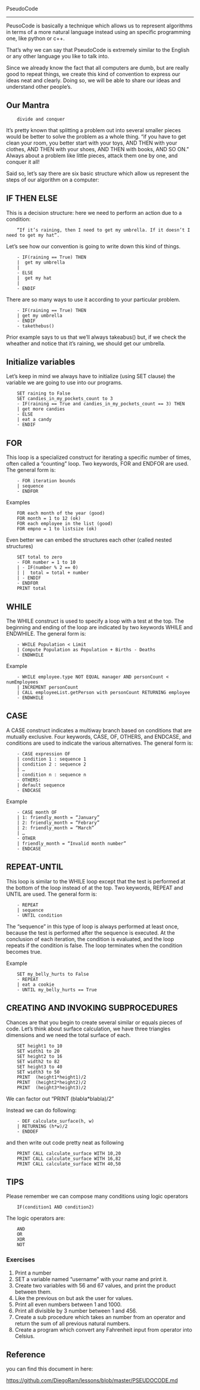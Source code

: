 PseudoCode
__________

PeusoCode is basically a technique which allows us to represent algorithms in terms of a more natural language instead using an specific programming one, like python or c++.

That’s why we can say that PseudoCode is extremely similar to the English or any other language you like to talk into.

Since we already know the fact that all computers are dumb, but are really good to repeat things, we create this kind of convention to express our ideas neat and clearly. Doing so, we will be able to share our ideas and understand other people’s.

## Our Mantra
		divide and conquer

It’s pretty known that splitting a problem out into several smaller pieces would be better to solve the problem as a whole thing.
		“if you have to get clean your room, you better start with your toys, AND THEN with your clothes, AND THEN with your shoes, AND THEN with books, AND SO ON.”
Always about a problem like little pieces, attack them one by one, and conquer it all!

Said so, let’s say there are six basic structure which allow us represent the steps of our algorithm on a computer:

## IF THEN ELSE

This is a decision structure: here we need to perform an action due to a condition:

		“If it’s raining, then I need to get my umbrella. If it doesn’t I need to get my hat”.

Let’s see how our convention is going to write down this kind of things.

	
		- IF(raining == True) THEN
		|  get my umbrella
		|
		- ELSE
		|  get my hat
		|
		- ENDIF

There are so many ways to use it according to your particular problem.

		- IF(raining == True) THEN
		| get my umbrella
		- ENDIF
		- takethebus()

Prior example says to us that we’ll always takeabus() but, if we check the wheather and notice that it’s raining, we should get our umbrella.

## Initialize variables

Let’s keep in mind we always have to initialize (using SET clause) the variable we are going to use into our programs.

		SET raining to False
		SET candies_in_my_pockets_count to 3
		- IF(raining == True and candies_in_my_pockets_count == 3) THEN
		| get more candies
		- ELSE
		| eat a candy
		- ENDIF

## FOR

This loop is a specialized construct for iterating a specific number of times, often called a “counting” loop.  Two keywords, FOR and ENDFOR are used. The general form is:

		- FOR iteration bounds
		| sequence
		- ENDFOR

Examples

		FOR each month of the year (good) 
		FOR month = 1 to 12 (ok)
		FOR each employee in the list (good) 
		FOR empno = 1 to listsize (ok)


Even better we can embed the structures each other (called nested structures)

		SET total to zero 
		- FOR number = 1 to 10
		| - IF(number % 2 == 0)
		| |  total = total + number
		| - ENDIF
		- ENDFOR
		PRINT total

## WHILE

The WHILE construct is used to specify a loop with a test at the top. The beginning and ending of the loop are indicated by two keywords WHILE and ENDWHILE. The general form is:

		- WHILE Population < Limit
		| Compute Population as Population + Births - Deaths
		- ENDWHILE

Example

		- WHILE employee.type NOT EQUAL manager AND personCount < numEmployees
		| INCREMENT personCount
		| CALL employeeList.getPerson with personCount RETURNING employee
		- ENDWHILE

## CASE 

A CASE construct indicates a multiway branch based on conditions that are mutually exclusive. Four keywords, CASE, OF, OTHERS, and ENDCASE, and conditions are used to indicate the various alternatives. The general form is:

		- CASE expression OF
		| condition 1 : sequence 1 
		| condition 2 : sequence 2 
		| … 
		| condition n : sequence n 
		- OTHERS: 
		| default sequence
		- ENDCASE

Example

		- CASE month OF
		| 1: friendly_month = “January”
		| 2: friendly_month = “Febrary”
		| 2: friendly_month = “March”
		| …
		- OTHER
		| friendly_month = “Invalid month number”
		- ENDCASE

## REPEAT-UNTIL

This loop is similar to the WHILE loop except that the test is performed at the bottom of the loop instead of at the top. Two keywords, REPEAT and UNTIL are used. The general form is:

		- REPEAT
		| sequence
		- UNTIL condition

The “sequence” in this type of loop is always performed at least once, because the test is performed after the sequence is executed. At the conclusion of each iteration, the condition is evaluated, and the loop repeats if the condition is false. The loop terminates when the condition becomes true. 

Example

		SET my_belly_hurts to False
		- REPEAT
		| eat a cookie
		- UNTIL my_belly_hurts == True

## CREATING AND INVOKING SUBPROCEDURES

Chances are that you begin to create several similar or equals pieces of code.
Let’s think about surface calculation, we have three triangles dimensions and we need the total surface of each.

		SET height1 to 10
		SET width1 to 20
		SET height2 to 16
		SET width2 to 82
		SET height3 to 40
		SET width3 to 50
		PRINT  (height1*height1)/2
		PRINT  (height2*height2)/2
		PRINT  (height3*height3)/2

We can factor out “PRINT  (blabla*blabla)/2”

Instead we can do following:

		- DEF calculate_surface(h, w)
		| RETURNING (h*w)/2
		- ENDDEF

and then write out code pretty neat as following

		PRINT CALL calculate_surface WITH 10,20
		PRINT CALL calculate_surface WITH 16,82
		PRINT CALL calculate_surface WITH 40,50


## TIPS

Please remember we can compose many conditions using logic operators

		IF(condition1 AND condition2)

The logic operators are:

		AND
		OR
		XOR
		NOT

### Exercises

1. Print a number
2. SET a variable named “username” with your name and print it.
3. Create two variables with 56 and 67 values, and print the product between them.
4. Like the previous on but ask the user for values.
5. Print all even numbers between 1 and 1000.
6. Print all divisible by 3 number between 1 and 456.
7. Create a sub procedure which takes an number from an operator and return the sum of all previous natural numbers.
8. Create a program which convert any Fahrenheit input from operator into Celsius.


## Reference

you can find this document in here:

https://github.com/DiegoRam/lessons/blob/master/PSEUDOCODE.md